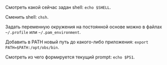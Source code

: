 Смотреть какой сейчас задан shell: `echo $SHELL`.

Сменить shell: `chsh`.

Задать переменную окружения на постоянной основе можно в файлах `~/.profile` или `~/.pam_environment`.

Добавить в PATH новый путь до какого-либо приложения: `export PATH=$PATH:/opt/obs/bin`.

Смотреть из чего формируется текущий prompt: `echo $PS1`.
